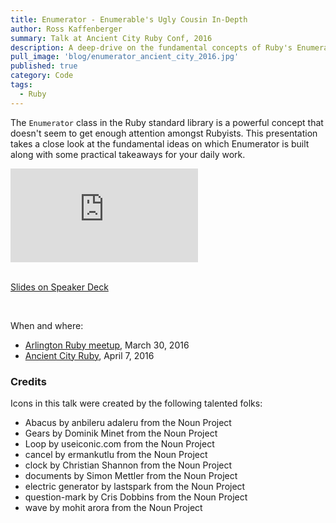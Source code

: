 ```yaml
---
title: Enumerator - Enumerable's Ugly Cousin In-Depth
author: Ross Kaffenberger
summary: Talk at Ancient City Ruby Conf, 2016
description: A deep-drive on the fundamental concepts of Ruby's Enumerator class. Ancient City Ruby Conf, St Augustine Florida, April 2016.
pull_image: 'blog/enumerator_ancient_city_2016.jpg'
published: true
category: Code
tags:
  - Ruby
---
```


The `Enumerator` class in the Ruby standard library is a powerful concept that
doesn't seem to get enough attention amongst Rubyists. This presentation takes a
close look at the fundamental ideas on which Enumerator is built along with some
practical takeaways for your daily work.

<div class="video-container">
  <iframe src="https://www.youtube.com/embed/xXdl0KAPk9U" frameborder="0" allowfullscreen></iframe>
</div>

<br />

[Slides on Speaker Deck](https://speakerdeck.com/rossta/enumerator-enumerables-ugly-cousin)

<script async class="speakerdeck-embed" data-id="d55b25d9fdf24e768dc5d01df1c5a58f" data-ratio="1.33333333333333" src="//speakerdeck.com/assets/embed.js"></script>

<br />

When and where:

- [Arlington Ruby meetup](http://www.meetup.com/Arlington-Ruby/events/227707241/), March 30, 2016
- [Ancient City Ruby](http://www.ancientcityruby.com/), April 7, 2016

### Credits

Icons in this talk were created by the following talented folks:

- Abacus by anbileru adaleru from the Noun Project
- Gears by Dominik Minet from the Noun Project
- Loop by useiconic.com from the Noun Project
- cancel by ermankutlu from the Noun Project
- clock by Christian Shannon from the Noun Project
- documents by Simon Mettler from the Noun Project
- electric generator by lastspark from the Noun Project
- question-mark by Cris Dobbins from the Noun Project
- wave by mohit arora from the Noun Project
